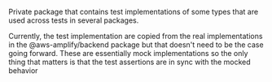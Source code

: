 Private package that contains test implementations of some types that are used across tests in several packages.

Currently, the test implementation are copied from the real implementations in the @aws-amplify/backend package but that doesn't need to be the case going forward.
These are essentially mock implementations so the only thing that matters is that the test assertions are in sync with the mocked behavior
